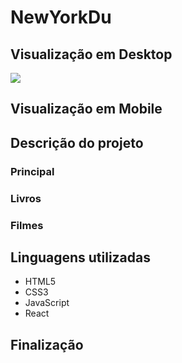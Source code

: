 # NewYorkDu 

## Visualização em Desktop

[<img src="./src/assets/design/new-york-du-animation.gif" />](https://new-york-du.netlify.app/)

## Visualização em Mobile

[]()

## Descrição do projeto

### Principal

### Livros

### Filmes

## Linguagens utilizadas

- HTML5
- CSS3
- JavaScript
- React

## Finalização

